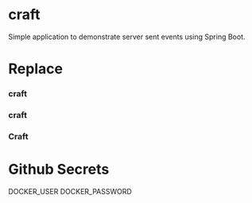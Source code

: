 # craft
Simple application to demonstrate server sent events using Spring Boot.


# Replace
### craft
### craft
### Craft

# Github Secrets
DOCKER_USER
DOCKER_PASSWORD
